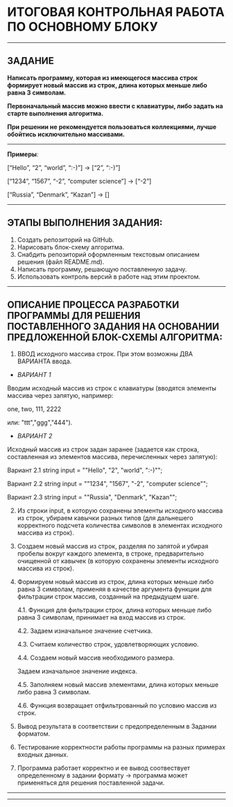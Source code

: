 # ИТОГОВАЯ КОНТРОЛЬНАЯ РАБОТА ПО ОСНОВНОМУ БЛОКУ
---

## ЗАДАНИЕ

**Написать программу, которая из имеющегося массива строк формирует новый массив из строк, длина которых меньше либо равна 3 символам.**

**Первоначальный массив можно ввести с клавиатуры, либо задать на старте выполнения алгоритма.** 

**При решении не рекомендуется пользоваться коллекциями, лучше обойтись исключительно массивами.**

---

**Примеры**:

[“Hello”, “2”, “world”, “:-)”] → [“2”, “:-)”]

[“1234”, “1567”, “-2”, “computer science”] → [“-2”]

[“Russia”, “Denmark”, “Kazan”] → []

---

## ЭТАПЫ ВЫПОЛНЕНИЯ ЗАДАНИЯ:

1. Создать репозиторий на GitHub.
2. Нарисовать блок-схему алгоритма.
3. Снабдить репозиторий оформленным текстовым описанием решения (файл README.md).
4. Написать программу, решающую поставленную задачу.
5. Использовать контроль версий в работе над этим проектом.

---

## ОПИСАНИЕ ПРОЦЕССА РАЗРАБОТКИ ПРОГРАММЫ ДЛЯ РЕШЕНИЯ ПОСТАВЛЕННОГО ЗАДАНИЯ НА ОСНОВАНИИ ПРЕДЛОЖЕННОЙ БЛОК-СХЕМЫ АЛГОРИТМА:

1. ВВОД исходного массива строк.
При этом возможны ДВА ВАРИАНТА ввода.



* *ВАРИАНТ 1*

Вводим исходный массив из строк с клавиатуры (вводятся элементы массива через запятую, например:

one, two, 111, 2222

или: "ttt","ggg","444").


* *ВАРИАНТ 2*

Исходный массив из строк задан заранее (задается как строка, составленная из элементов массива, перечисленных через запятую):

Вариант 2.1
string input = "\"Hello\", \"2\", \"world\", \":-)\"";

Вариант 2.2
string input = "\"1234\", \"1567\", \"-2\", \"computer science\"";

Вариант 2.3
string input = "\"Russia\", \"Denmark\", \"Kazan\"";


2. Из строки input, в которую сохранены элементы исходного массива из строк, убираем кавычки разных типов (для дальнешего корректного подсчета количества символов в элементах исходного массива из строк).

3. Создаем новый массив из строк, разделяя по запятой и убирая пробелы вокруг каждого элемента, в строке, предварительно очищенной от кавычек (в которую сохранены элементы исходного массива из строк).

4. Формируем новый массив из строк, длина которых меньше либо равна 3 символам, применяя в качестве аргумента функции для фильтрации строк массив, созданный на предыдущем шаге.

   4.1. Функция для фильтрации строк, длина которых меньше либо равна 3 символам, принимает на вход массив из строк.

   4.2. Задаем изначальное значение счетчика.

   4.3. Считаем количество строк, удовлетворяющих условию.

   4.4. Создаем новый массив необходимого размера.

   Задаем изначальное значение индекса.

   4.5. Заполняем новый массив элементами, длина которых меньше либо равна 3 символам.

   4.6. Функция возвращает отфильтрованный по условию массив из строк.

5. Вывод результата в соответствии с предопределенным в Задании форматом.

6. Тестирование корректности работы программы на разных примерах входных данных.

7. Программа работает корректно и ее вывод соотвествует определенному в задании формату -> программа может применяться для решения поставленной задачи.

---
---